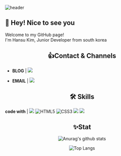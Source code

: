 ![header](https://capsule-render.vercel.app/api?type=waving&color=4169E1&height=300&section=header&text=Hansu%20Kim&fontSize=90&animation=blinking&fontColor=FFD700&theme=redical)

## 👋 Hey! Nice to see you

Welcome to my GitHub page!  
I'm Hansu Kim, Junior Developer from south korea

## <div align=center> :+1:Contact & Channels </div>

<div align=left>

* **BLOG** | <a href="https://www.notion.so/Developer-Study-Note-ecc24598bde44fc38105a76b4b57104e" target="_blank"><img src="https://img.shields.io/badge/Developer Study Note-000000?style=social&logo=Notion&logoColor=000000"/></a>

* **EMAIL** | <img src="https://img.shields.io/badge/shn813@naver.com-03C75A?style=social&logo=Naver&logoColor=03C75A"/></a>

</div>


## <div align=center> :hammer_and_wrench: Skills </div>

**code with** |  <img src="https://img.shields.io/badge/JAVA-007396?style=for-the-badge&logo=OpenJDK&logoColor=FFFFFF"/></a> 
<img alt="HTML5" src="https://img.shields.io/badge/HTML-E34F26?style=for-the-badge&logo=HTML5&logoColor=white"></a>
<img alt="CSS3" src="https://img.shields.io/badge/CSS3-1572B6?style=for-the-badge&logo=CSS3&logoColor=white"></a>
<img src="https://img.shields.io/badge/JavaScript-F7DF1E?style=for-the-badge&logo=JavaScript&logoColor=000000"/></a>
<img src="https://img.shields.io/badge/Oracle-F80000?style=for-the-badge&logo=Oracle&logoColor=000000"/></a>


## <div align=center> ✨Stat </div>

<div align=center>

![Anurag's github stats](https://github-readme-stats.vercel.app/api?username=Hansu813&show_icons=true&theme=cobalt2)

![Top Langs](https://github-readme-stats.vercel.app/api/top-langs/?username=Hansu813&layout=compact&theme=cobalt2)

</div>
